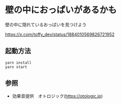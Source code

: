 # 壁の中におっぱいがあるかも

壁の中に隠れているおっぱいを見つけよう

https://x.com/toffy_dev/status/1884010569826721952

## 起動方法
```
yarn install
yarn start
```

## 参照

- 効果音提供　オトロジック(https://otologic.jp)
